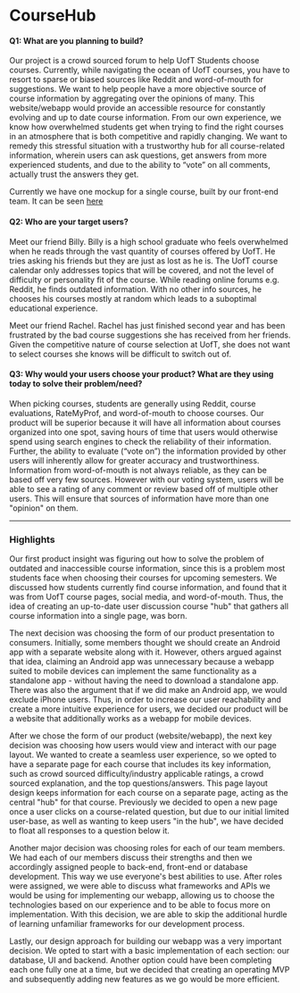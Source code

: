 # CourseHub


#### Q1: What are you planning to build?

Our project is a crowd sourced forum to help UofT Students choose courses. Currently, while navigating the ocean of UofT courses, you have to resort to sparse or biased sources like Reddit and word-of-mouth for suggestions. We want to help people have a more objective source of course information by aggregating over the opinions of many.  This website/webapp would provide an accessible resource for constantly evolving and up to date course information. From our own experience, we know how overwhelmed students get when trying to find the right courses in an atmosphere that is both competitive and rapidly changing. We want to remedy this stressful situation with a trustworthy hub for all course-related information, wherein users can ask questions, get answers from more experienced students, and due to the ability to “vote” on all comments, actually trust the answers they get.

Currently we have one mockup for a single course, built by our front-end team. It can be seen [here](https://i.imgur.com/Q86CPfI.png)

#### Q2: Who are your target users?

Meet our friend Billy. Billy is a high school graduate who feels overwhelmed when he reads through the vast quantity of courses offered by UofT. He tries asking his friends but they are just as lost as he is. The UofT course calendar only addresses topics that will be covered, and not the level of difficulty or personality fit of the course.  While reading online forums e.g. Reddit, he finds outdated information. With no other info sources, he chooses his courses mostly at random which leads to a suboptimal educational experience.

Meet our friend Rachel. Rachel has just finished second year and has been frustrated by the bad course suggestions she has received from her friends. Given the competitive nature of course selection at UofT, she does not want to select courses she knows will be difficult to switch out of. 

#### Q3: Why would your users choose your product? What are they using today to solve their problem/need?

When picking courses, students are generally using Reddit, course evaluations, RateMyProf, and word-of-mouth to choose courses.  Our product will be superior because it will have all information about courses organized into one spot, saving hours of time that users would otherwise spend using search engines to check the reliability of their information.  Further, the ability to evaluate (“vote on”) the information provided by other users will inherently allow for greater accuracy and trustworthiness.  Information from word-of-mouth is not always reliable, as they can be based off very few sources. However with our voting system, users will be able to see a rating of any comment or review based off of multiple other users.  This will ensure that sources of information have more than one "opinion" on them.  

----

### Highlights

Our first product insight was figuring out how to solve the problem of outdated and inaccessible course information, since this is a problem most students face when choosing their courses for upcoming semesters. We discussed how students currently find course information, and found that it was from UofT course pages, social media, and word-of-mouth. Thus, the idea of creating an up-to-date user discussion course "hub" that gathers all course information into a single page, was born. 

The next decision was choosing the form of our product presentation to consumers. Initially, some members thought we should create an Android app with a separate website along with it. However, others argued against that idea, claiming an Android app was unnecessary because a webapp suited to mobile devices can implement the same functionality as a standalone app - without having the need to download a standalone app. There was also the argument that if we did make an Android app, we would exclude iPhone users. Thus, in order to increase our user reachability and create a more intuitive experience for users, we decided our product will be a website that additionally works as a webapp for mobile devices.

After we chose the form of our product (website/webapp), the next key decision was choosing how users would view and interact with our page layout. We wanted to create a seamless user experience, so we opted to have a separate page for each course that includes its key information, such as crowd sourced difficulty/industry applicable ratings, a crowd sourced explanation, and the top questions/answers. This page layout design keeps information for each course on a separate page, acting as the central "hub" for that course. Previously we decided to open a new page once a user clicks on a course-related question, but due to our initial limited user-base, as well as wanting to keep users "in the hub", we have decided to float all responses to a question below it.

Another major decision was choosing roles for each of our team members. We had each of our members discuss their strengths and then we accordingly assigned people to back-end, front-end or database development. This way we use everyone's best abilities to use. After roles were assigned, we were able to discuss what frameworks and APIs we would be using for implementing our webapp, allowing us to choose the technologies based on our experience and to be able to focus more on implementation. With this decision, we are able to skip the additional hurdle of learning unfamiliar frameworks for our development process. 

Lastly, our design approach for building our webapp was a very important decision. We opted to start with a basic implementation of each section: our database, UI and backend. Another option could have been completing each one fully one at a time, but we decided that creating an operating MVP and subsequently adding new features as we go would be more efficient.


